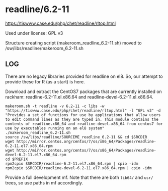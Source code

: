 readline/6.2-11
===============

<https://tiswww.case.edu/php/chet/readline/rltop.html>

Used under license:
GPL v3


Structure creating script (makeroom_readline_6.2-11.sh) moved to /sw/libs/readline/makeroom_6.2-11.sh

LOG
---

There are no legacy libraries provided for readline on el8. So, our attempt to
provide these for R (as a start) is here.

Download and extract the CentOS7 packages that are currently installed on
rackham: readline-6.2-11.el.x86.64 and readline-devel-6.2-11.el.x86.64.

    makeroom.sh -t readline -v 6.2-11 -c libs -w "https://tiswww.case.edu/php/chet/readline/rltop.html" -l "GPL v3" -d "Provides a set of functions for use by applications that allow users to edit command lines as they are typed in. This module contains the contents of readline.x86_64 and readline-devel.x86_64 from centos7 for use by executables running on an el8 system"
    ./makeroom_readline_6.2-11.sh 
    source /sw/libs/readline/SOURCEME_readline_6.2-11 && cd $SRCDIR
    wget http://mirror.centos.org/centos/7/os/x86_64/Packages/readline-6.2-11.el7.x86_64.rpm
    wget http://mirror.centos.org/centos/7/os/x86_64/Packages/readline-devel-6.2-11.el7.x86_64.rpm
    cd $PREFIX
    rpm2cpio $SRCDIR/readline-6.2-11.el7.x86_64.rpm | cpio -idm
    rpm2cpio $SRCDIR/readline-devel-6.2-11.el7.x86_64.rpm | cpio -idm

Provide a full development mf.  Note that there are both `lib64/` and `usr/` trees, so use paths in mf accordingly.

